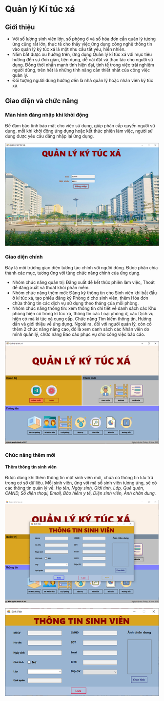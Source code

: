 # Quản lý Kí túc xá

## Giới thiệu
- Với số lượng sinh viên lớn, số phòng ở và số hóa đơn cần quản lý tương ứng cũng rất lớn, thực tế cho thấy việc ứng dụng công nghệ thông tin vào quản lý ký túc xá là một nhu cầu tất yếu, hiển nhiên.
- Nắm bắt được xu hướng trên, ứng dụng Quản lý kí túc xá với mục tiêu hướng đến sự đơn giản, tiện dụng, dễ cài đặt và thao tác cho người sử dụng. Đồng thời nhấn mạnh tính hiện đại, tinh tế trong việc trải nghiệm người dùng, trên hết là những tính năng cần thiết nhất của công việc quản lý.
- Đối tượng người dùng hướng đến là nhà quản lý hoặc nhân viên ký túc xá.
## Giao diện và chức năng
### Màn hình đăng nhập khi khởi động
Để đảm bảo tính bảo mật cho việc sử dụng, giúp phân cấp quyền người sử dụng, mỗi khi khởi động ứng dụng hoặc kết thúc phiên làm việc, người sử dụng được yêu cầu đăng nhập lại ứng dụng.

![Màn hình đăng nhập khi khởi động](https://github.com/TienNHM/QLKTX-ADO.NET/raw/master/QLKTX/Resources/images/login.png)
### Giao diện chính
Đây là môi trường giao diện tương tác chính với người dùng. Được phân chia thành các mục, tương ứng với từng chức năng chính của ứng dụng.
- Nhóm chức năng quản trị: Đăng xuất để kết thúc phiên làm việc, Thoát để đăng xuất và thoát khỏi phần mềm.
- Nhóm chức năng thêm mới: Đăng ký thông tin cho Sinh viên khi bắt đầu ở kí túc xá, tạo phiếu đăng ký Phòng ở cho sinh viên, thêm Hóa đơn chứa thông tin các dịch vụ sử dụng theo tháng của mỗi phòng.
- Nhóm chức năng thông tin: xem thông tin chi tiết về danh sách các Khu phòng hiện có trong kí túc xá, thông tin các Loại phòng ở, các Dịch vụ hiện có mà kí túc xá cung cấp. Chức năng Tìm kiếm thông tin, Hướng dẫn và giới thiệu về ứng dụng. Ngoài ra, đối với người quản lý, còn có thêm 2 chức năng nâng cao, đó là xem danh sách các Nhân viên do mình quản lý, chức năng Báo cáo phục vụ cho công việc báo cáo.

![Giao diện chính](https://github.com/TienNHM/QLKTX-ADO.NET/raw/master/QLKTX/Resources/images/man-hinh-chinh.png)

### Chức năng thêm mới
#### Thêm thông tin sinh viên
Được dùng khi thêm thông tin một sinh viên mới, chứa có thông tin lưu trữ trong cơ sở dữ liệu.
Mỗi sinh viên, ứng với mã số sinh viên tương ứng, sẽ có các thông tin quản lý về: *Họ tên, Ngày sinh, Giới tính, Lớp, Quê quán, CMND, Số điện thoại, Email, Bảo hiểm y tế, Diện sinh viên, Ảnh chân dung.*

![Thêm thông tin sinh viên - ảnh 1](https://github.com/TienNHM/QLKTX-ADO.NET/raw/master/QLKTX/Resources/images/cn-them-1.png)

![Thêm thông tin sinh viên - ảnh 2](https://github.com/TienNHM/QLKTX-ADO.NET/raw/master/QLKTX/Resources/images/cn-them-2.png)
